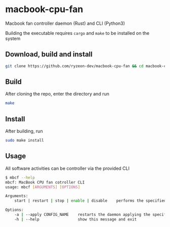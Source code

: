 # macbook-cpu-fan
Macbook fan controller daemon (Rust) and CLI (Python3)

Building the executable requires `cargo` and `make` to be installed on the system 

## Download, build and install
```bash
git clone https://github.com/ryzeon-dev/macbook-cpu-fan && cd macbook-cpu-fan && make && sudo make install
```

## Build 
After cloning the repo, enter the directory and run
```bash
make 
```

## Install 
After building, run
```bash
sudo make install 
```

## Usage
All software activities can be controller via the provided CLI
```bash
$ mbcf --help 
mbcf: MacBook CPU fan cotroller CLI
usage: mbcf [ARGUMENTS] [OPTIONS]

Arguments:
    start | restart | stop | enable | disable    performs the specified command on the service using "systemctl" (requires root)

Options:
    -a | --apply CONFIG_NAME    restarts the daemon applying the specified fan profile (requires root)
    -h | --help                 show this message and exit
```
